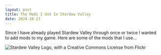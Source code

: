 ```yaml
---
layout: post
title: The Mods I Use In Stardew Valley
date: 2024-10-23
---
```


Since I have already played Stardew Valley through once or twice I wanted to add mods to my game. Here are some of the mods that I use...

![Stardew Valley Logo, with a Creative Commons License from Flickr](/StardewValley/stardewvalley.jpg)
